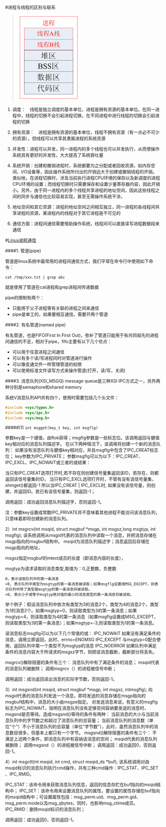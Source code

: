 #进程与线程的区别与联系

> ![](/assets/20150603133335514.png)


1. 调度：　线程是独立调度的基本单位，进程是拥有资源的基本单位。在同一进程中，线程的切换不会引起进程切换，在不同进程中进行线程的切换会引起进程的切换

2. 拥有资源：　进程是拥有资源的基本单位，线程不拥有资源（有一点必不可少的资源），但线程可以共享其隶属进程的系统资源

3. 并发性：进程可以并发，同一进程内的多个线程也可以并发执行，从而使操作系统具有更好的并发性，大大提高了系统吞吐量

4. 系统开销：创建和撤销进程时，系统都要为之分配或者回收资源，如内存空间、I/O设备等，因此操作系统所付出的开销远大于创建或撤销线程的开销。类似地，在进程切换时，涉及当前执行进程CPU环境的保存以及新调度的进程CPU环境的设置；而线程切换时只需要保存和设置少量寄存器内容，因此开销小。另外，由于同一进程内的多个线程共享进程的地址空间，因此这些线程之间的同步与通信也比较容易实现，甚至无需操作系统干涉。

5. 地址空间和其它资源：进程的地址空间之间相互独立，同一进程的各线程间共享进程的资源，某进程内的线程对于其它进程是不可见的

6. 通信方面：进程间通信需要借助操作系统，线程间可以直接读写进程数据段来通信

#[Linux进程通信](https://github.com/clpsz/linux-ipcs)

####1. 管道(pipe)

管道是linux系统中最常用的进程间通信方式，我们平常在命令行中使用如下命令：
```shell
cat /tmp/xxx.txt | grep abc
```
就是使用了管道在cat进程和grep进程间传递数据

pipe的限制有两个：

* 只能用于父子进程等有关联的进程之间来通信
* pipe是单工的，如果要相互通信，需要开两个管道


####2. 有名管道(named pipe)

有名管道，也是FIFO(First In First Out)，弥补了管道只能用于有共同祖先的进程间通信的不足，相对于pipe，fifo主要有以下几个优点：

* 可以用于任意进程之间通信
* 可以有多个读/写进程同时对管道进行操作
* 可以像变通文件一样管理管道的权限
* 可以使用标准文件读写方式来操作管道(打开，读/写，关闭)

####3. 消息队列(XSI_MSGQ)
message queue是三种XSI IPC方式之一，另外两种分别是semaphore和shared memory


系统V消息队列API共有四个，使用时需要包括几个头文件：

```c++
#include <sys/types.h>
#include <sys/ipc.h>
#include <sys/msg.h>
```

#####(1) `int msgget(key_t key, int msgflg)`

参数key是一个键值，由ftok获得；msgflg参数是一些标志位。该调用返回与健值key相对应的消息队列描述字。
在以下两种情况下，该调用将创建一个新的消息队列：
如果没有消息队列与健值key相对应，并且msgflg中包含了IPC_CREAT标志位；
key参数为IPC_PRIVATE；
参数msgflg可以为以下：IPC_CREAT、IPC_EXCL、IPC_NOWAIT或三者的或结果：

当只有IPC_CREAT选项打开时,若不存在则创建信号量集返回该ID，若存在，则都返回该信号量集的ID，
当只有IPC_EXCL选项打开时，不管有没有该信号量集，shmget()都返回-1
所以当IPC_CREAT | IPC_EXCL时, 如果没有该信号量，则创建，并返回ID。若已有该信号量集，则返回-1；


调用返回：成功返回消息队列描述字，否则返回-1。

注：参数key设置成常数IPC_PRIVATE并不意味着其他进程不能访问该消息队列，只意味着即将创建新的消息队列。

2）int msgrcv(int msqid, struct msgbuf *msgp, int msgsz,long msgtyp, int msgflg);
该系统调用从msgid代表的消息队列中读取一个消息，并把消息存储在msgp指向的msgbuf结构中。
msqid为消息队列描述字；消息返回后存储在msgp指向的地址，

msgsz指定msgbuf的mtext成员的长度（即消息内容的长度），

msgtyp为请求读取的消息类型,取值为：0,正整数，负整数

    0，表示读取队列中的第一条消息
    >0, 表示队列中类型为msgtyp的第一条消息被读取；如果msgflg设置成MSG_EXCEPT，则表示队列中除了类型是msgtyp的第一条消息将被读取。
    <0, 表示小于或等于msgtyp绝对值的最小的消息类型的第一条消息将被读取。

举个例子：假设消息队列中依次有类型为3的消息2个，类型为4的消息2个，类型为1的消息2个。如果msgtyp=0，则读取类型为3的第一条消息；如果msgtyp=4，则读取类型为4的第一条消息（如果msgflg设置成MSG_EXCEPT，则读取类型为3的第一条消息）；如果msgtyp=-3,则读取类型为1的第一条消息。

读消息标志msgflg可以为以下几个常值的或：
IPC_NOWAIT 如果没有满足条件的消息，调用立即返回，此时，errno=ENOMSG
IPC_EXCEPT 与msgtyp>0配合使用，返回队列中第一个类型不为msgtyp的消息
IPC_NOERROR 如果队列中满足条件的消息内容大于所请求的msgsz字节，则把该消息截断，截断部分将丢失。

msgrcv()解除阻塞的条件有三个：
消息队列中有了满足条件的消息；
msqid代表的消息队列被删除；
调用msgrcv（）的进程被信号中断；

调用返回：成功返回读出消息的实际字节数，否则返回-1。

3）int msgsnd(int msqid, struct msgbuf *msgp, int msgsz, intmsgflg);
向msgid代表的消息队列发送一个消息，即将发送的消息存储在msgp指向的msgbuf结构中，消息的大小由msgze指定。
对发送消息来说，有意义的msgflg标志为IPC_NOWAIT，指明在消息队列没有足够空间容纳要发送的消息时，msgsnd是否等待。造成msgsnd()等待的条件有两种：
当前消息的大小与当前消息队列中的字节数之和超过了消息队列的总容量；
当前消息队列的消息数（单位"个"）不小于消息队列的总容量（单位"字节数"），此时，虽然消息队列中的消息数目很多，但基本上都只有一个字节。
msgsnd()解除阻塞的条件有三个：
不满足上述两个条件，即消息队列中有容纳该消息的空间；
msqid代表的消息队列被删除；
调用msgsnd（）的进程被信号中断；
调用返回：成功返回0，否则返回-1。

4）int msgctl(int msqid, int cmd, struct msqid_ds *buf);
该系统调用对由msqid标识的消息队列执行cmd操作，共有三种cmd操作：IPC_STAT、IPC_SET 、IPC_RMID。

IPC_STAT：该命令用来获取消息队列信息，返回的信息存贮在buf指向的msqid结构中；
IPC_SET：该命令用来设置消息队列的属性，要设置的属性存储在buf指向的msqid结构中；可设置属性包括：msg_perm.uid、msg_perm.gid、msg_perm.mode以及msg_qbytes，同时，也影响msg_ctime成员。
IPC_RMID：删除msqid标识的消息队列；

调用返回：成功返回0，否则返回-1。





